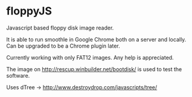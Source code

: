 floppyJS
========

Javascript based floppy disk image reader.

It is able to run smoothle in Google Chrome both on a server and locally. Can be upgraded to be a Chrome plugin later.

Currently working with only FAT12 images. Any help is appreciated.

The image on http://rescup.winbuilder.net/bootdisk/ is used to test the software.

Uses dTree -> http://www.destroydrop.com/javascripts/tree/
